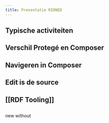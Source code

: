 ```yaml
---
title: Presentatie RIONED
---
```


## Typische activiteiten
## Verschil Protegé  en Composer
## Navigeren in Composer
## Edit is de source
## [[RDF Tooling]]
##
new without
